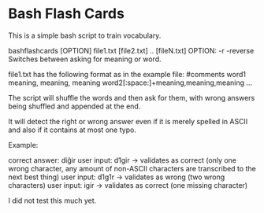 Bash Flash Cards
================

This is a simple bash script to train vocabulary.

bashflashcards [OPTION] file1.txt [file2.txt] .. [fileN.txt]
OPTION: -r -reverse		Switches between asking for meaning or word.

file1.txt has the following format as in the example file:
#comments
word1	meaning, meaning, meaning
word2[:space:]+meaning,meaning,meaning
...

The script will shuffle the words and then ask for them, with wrong answers being shuffled and appended at the end.

It will detect the right or wrong answer even if it is merely spelled in ASCII and also if it contains at most one typo.

Example: 

correct answer: diĝir
user input: d1gir -> validates as correct (only one wrong character, any amount of non-ASCII characters are transcribed to the next best thing)
user input: d1g1r -> validates as wrong (two wrong characters)
user input: igir -> validates as correct (one missing character)


I did not test this much yet.
